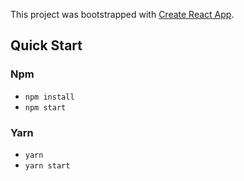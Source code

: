 This project was bootstrapped with [Create React App](https://github.com/facebook/create-react-app).

## Quick Start
### Npm
- `npm install`
- `npm start`

### Yarn
- `yarn`
- `yarn start`
